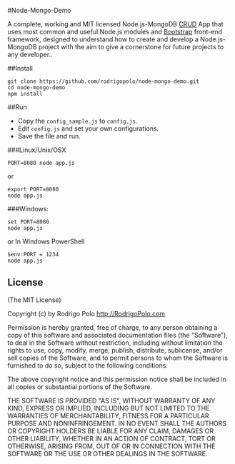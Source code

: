 #Node-Mongo-Demo

A complete, working and MIT licensed Node.js-MongoDB [CRUD](http://en.wikipedia.org/wiki/Create,_read,_update_and_delete) App that uses most common and useful Node.js modules and [Bootstrap](http://getbootstrap.com/) front-end framework, designed to understand how to create and develop a Node.js-MongoDB project with the aim to give a cornerstone for future projects to any developer..

##Install

```
git clone https://github.com/rodrigopolo/node-mongo-demo.git
cd node-mongo-demo
npm install
```

##Run

* Copy the `config_sample.js` to `config.js`.
* Edit `config.js` and set your own configurations.
* Save the file and run.

###Linux/Unix/OSX

```
PORT=8080 node app.js
```

or

```
export PORT=8080
node app.js
```

###Windows:

```
set PORT=8080
node app.js
```

or In Windows PowerShell

```
$env:PORT = 1234
node app.js
```

## License

(The MIT License)

Copyright (c) by Rodrigo Polo http://RodrigoPolo.com

Permission is hereby granted, free of charge, to any person obtaining a copy
of this software and associated documentation files (the "Software"), to deal
in the Software without restriction, including without limitation the rights
to use, copy, modify, merge, publish, distribute, sublicense, and/or sell
copies of the Software, and to permit persons to whom the Software is
furnished to do so, subject to the following conditions:

The above copyright notice and this permission notice shall be included in
all copies or substantial portions of the Software.

THE SOFTWARE IS PROVIDED "AS IS", WITHOUT WARRANTY OF ANY KIND, EXPRESS OR
IMPLIED, INCLUDING BUT NOT LIMITED TO THE WARRANTIES OF MERCHANTABILITY,
FITNESS FOR A PARTICULAR PURPOSE AND NONINFRINGEMENT. IN NO EVENT SHALL THE
AUTHORS OR COPYRIGHT HOLDERS BE LIABLE FOR ANY CLAIM, DAMAGES OR OTHER
LIABILITY, WHETHER IN AN ACTION OF CONTRACT, TORT OR OTHERWISE, ARISING FROM,
OUT OF OR IN CONNECTION WITH THE SOFTWARE OR THE USE OR OTHER DEALINGS IN
THE SOFTWARE.